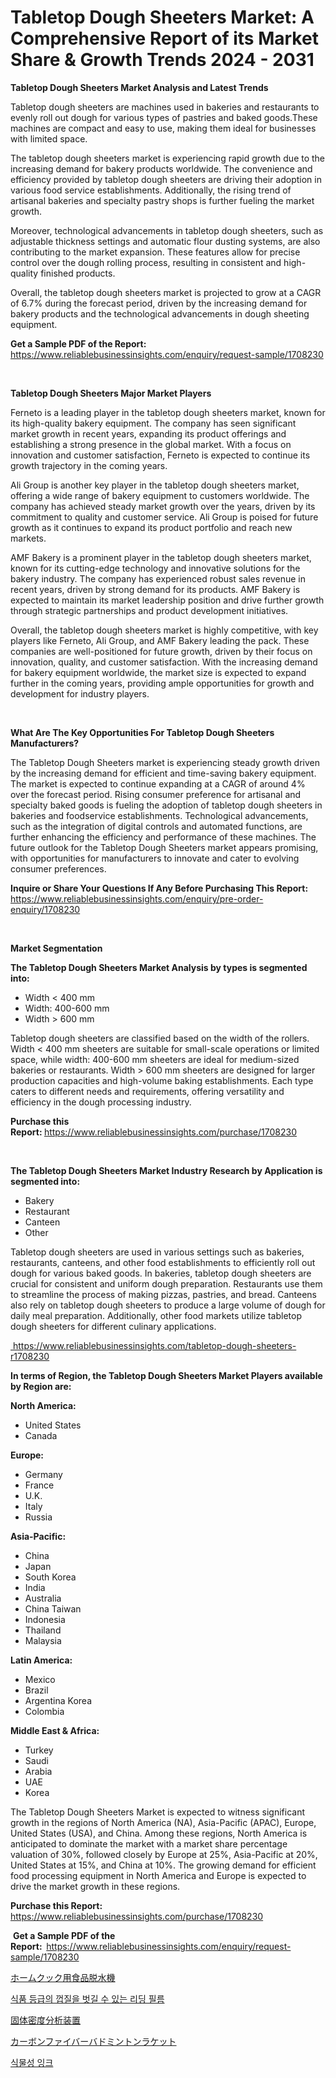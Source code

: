<p><h1>Tabletop Dough Sheeters Market: A Comprehensive Report of its Market Share & Growth Trends 2024 - 2031</h1></p><p><strong>Tabletop Dough Sheeters Market Analysis and Latest Trends</strong></p>
<p><p>Tabletop dough sheeters are machines used in bakeries and restaurants to evenly roll out dough for various types of pastries and baked goods.These machines are compact and easy to use, making them ideal for businesses with limited space.</p><p>The tabletop dough sheeters market is experiencing rapid growth due to the increasing demand for bakery products worldwide. The convenience and efficiency provided by tabletop dough sheeters are driving their adoption in various food service establishments. Additionally, the rising trend of artisanal bakeries and specialty pastry shops is further fueling the market growth.</p><p>Moreover, technological advancements in tabletop dough sheeters, such as adjustable thickness settings and automatic flour dusting systems, are also contributing to the market expansion. These features allow for precise control over the dough rolling process, resulting in consistent and high-quality finished products.</p><p>Overall, the tabletop dough sheeters market is projected to grow at a CAGR of 6.7% during the forecast period, driven by the increasing demand for bakery products and the technological advancements in dough sheeting equipment.</p></p>
<p><strong>Get a Sample PDF of the Report:&nbsp;</strong> <a href="https://www.reliablebusinessinsights.com/enquiry/request-sample/1708230">https://www.reliablebusinessinsights.com/enquiry/request-sample/1708230</a></p>
<p>&nbsp;</p>
<p><strong>Tabletop Dough Sheeters Major Market Players</strong></p>
<p><p>Ferneto is a leading player in the tabletop dough sheeters market, known for its high-quality bakery equipment. The company has seen significant market growth in recent years, expanding its product offerings and establishing a strong presence in the global market. With a focus on innovation and customer satisfaction, Ferneto is expected to continue its growth trajectory in the coming years.</p><p>Ali Group is another key player in the tabletop dough sheeters market, offering a wide range of bakery equipment to customers worldwide. The company has achieved steady market growth over the years, driven by its commitment to quality and customer service. Ali Group is poised for future growth as it continues to expand its product portfolio and reach new markets.</p><p>AMF Bakery is a prominent player in the tabletop dough sheeters market, known for its cutting-edge technology and innovative solutions for the bakery industry. The company has experienced robust sales revenue in recent years, driven by strong demand for its products. AMF Bakery is expected to maintain its market leadership position and drive further growth through strategic partnerships and product development initiatives.</p><p>Overall, the tabletop dough sheeters market is highly competitive, with key players like Ferneto, Ali Group, and AMF Bakery leading the pack. These companies are well-positioned for future growth, driven by their focus on innovation, quality, and customer satisfaction. With the increasing demand for bakery equipment worldwide, the market size is expected to expand further in the coming years, providing ample opportunities for growth and development for industry players.</p></p>
<p>&nbsp;</p>
<p><strong>What Are The Key Opportunities For Tabletop Dough Sheeters Manufacturers?</strong></p>
<p><p>The Tabletop Dough Sheeters market is experiencing steady growth driven by the increasing demand for efficient and time-saving bakery equipment. The market is expected to continue expanding at a CAGR of around 4% over the forecast period. Rising consumer preference for artisanal and specialty baked goods is fueling the adoption of tabletop dough sheeters in bakeries and foodservice establishments. Technological advancements, such as the integration of digital controls and automated functions, are further enhancing the efficiency and performance of these machines. The future outlook for the Tabletop Dough Sheeters market appears promising, with opportunities for manufacturers to innovate and cater to evolving consumer preferences.</p></p>
<p><strong>Inquire or Share Your Questions If Any Before Purchasing This Report:</strong> <a href="https://www.reliablebusinessinsights.com/enquiry/pre-order-enquiry/1708230">https://www.reliablebusinessinsights.com/enquiry/pre-order-enquiry/1708230</a></p>
<p>&nbsp;</p>
<p><strong>Market Segmentation</strong></p>
<p><strong>The Tabletop Dough Sheeters Market Analysis by types is segmented into:</strong></p>
<p><ul><li>Width < 400 mm</li><li>Width: 400-600 mm</li><li>Width > 600 mm</li></ul></p>
<p><p>Tabletop dough sheeters are classified based on the width of the rollers. Width < 400 mm sheeters are suitable for small-scale operations or limited space, while width: 400-600 mm sheeters are ideal for medium-sized bakeries or restaurants. Width > 600 mm sheeters are designed for larger production capacities and high-volume baking establishments. Each type caters to different needs and requirements, offering versatility and efficiency in the dough processing industry.</p></p>
<p><strong>Purchase this Report:&nbsp;</strong><a href="https://www.reliablebusinessinsights.com/purchase/1708230">https://www.reliablebusinessinsights.com/purchase/1708230</a></p>
<p>&nbsp;</p>
<p><strong>The Tabletop Dough Sheeters Market Industry Research by Application is segmented into:</strong></p>
<p><ul><li>Bakery</li><li>Restaurant</li><li>Canteen</li><li>Other</li></ul></p>
<p><p>Tabletop dough sheeters are used in various settings such as bakeries, restaurants, canteens, and other food establishments to efficiently roll out dough for various baked goods. In bakeries, tabletop dough sheeters are crucial for consistent and uniform dough preparation. Restaurants use them to streamline the process of making pizzas, pastries, and bread. Canteens also rely on tabletop dough sheeters to produce a large volume of dough for daily meal preparation. Additionally, other food markets utilize tabletop dough sheeters for different culinary applications.</p></p>
<p><a href="https://www.reliablebusinessinsights.com/tabletop-dough-sheeters-r1708230">&nbsp;https://www.reliablebusinessinsights.com/tabletop-dough-sheeters-r1708230</a></p>
<p><strong>In terms of Region, the Tabletop Dough Sheeters Market Players available by Region are:</strong></p>
<p>
    <p> <strong> North America: </strong>
        <ul>
            <li>United States</li>
            <li>Canada</li>
        </ul>
        </p> 
    <p> <strong> Europe: </strong>
        <ul>
            <li>Germany</li>
            <li>France</li>
            <li>U.K.</li>
            <li>Italy</li>
            <li>Russia</li>
        </ul>
        </p> 
    <p> <strong> Asia-Pacific: </strong>
        <ul>
            <li>China</li>
            <li>Japan</li>
            <li>South Korea</li>
            <li>India</li>
            <li>Australia</li>
            <li>China Taiwan</li>
            <li>Indonesia</li>
            <li>Thailand</li>
            <li>Malaysia</li>
        </ul>
        </p> 
    <p> <strong> Latin America: </strong>
        <ul>
            <li>Mexico</li>
            <li>Brazil</li>
            <li>Argentina Korea</li>
            <li>Colombia</li>
        </ul>
        </p> 
    <p> <strong> Middle East & Africa: </strong>
        <ul>
            <li>Turkey</li>
            <li>Saudi</li>
            <li>Arabia</li>
            <li>UAE</li>
            <li>Korea</li>
        </ul>
    </p>
    </p>
<p><p>The Tabletop Dough Sheeters Market is expected to witness significant growth in the regions of North America (NA), Asia-Pacific (APAC), Europe, United States (USA), and China. Among these regions, North America is anticipated to dominate the market with a market share percentage valuation of 30%, followed closely by Europe at 25%, Asia-Pacific at 20%, United States at 15%, and China at 10%. The growing demand for efficient food processing equipment in North America and Europe is expected to drive the market growth in these regions.</p></p>
<p><strong>Purchase this Report: </strong><a href="https://www.reliablebusinessinsights.com/purchase/1708230">https://www.reliablebusinessinsights.com/purchase/1708230</a></p>
<p>&nbsp;<strong>Get a Sample PDF of the Report:&nbsp;&nbsp;</strong><a href="https://www.reliablebusinessinsights.com/enquiry/request-sample/1708230">https://www.reliablebusinessinsights.com/enquiry/request-sample/1708230</a></p>
<p><strong></strong></p>
<p><p><a href="https://medium.com/@lawrencewatkins654/%E5%AE%B6%E5%BA%AD%E7%94%A8%E3%81%AE%E9%A3%9F%E5%93%81%E4%B9%BE%E7%87%A5%E6%A9%9F%E5%B8%82%E5%A0%B4%E3%81%AB%E9%96%A2%E3%81%99%E3%82%8B%E6%83%85%E5%A0%B1%E3%81%AF-%E5%B8%82%E5%A0%B4%E3%82%B7%E3%82%A7%E3%82%A2-%E5%B8%82%E5%A0%B4%E5%8B%95%E5%90%91-%E5%B8%82%E5%A0%B4%E6%88%90%E9%95%B7%E3%81%AB%E3%81%A4%E3%81%84%E3%81%A6%E6%8F%90%E4%BE%9B%E3%81%97%E3%81%A6%E3%81%84%E3%81%BE%E3%81%99-a3f382381611">ホームクック用食品脱水機</a></p><p><a href="https://medium.com/@jenniferstanley2022/%EC%8B%9D%ED%92%88%EC%9A%A9-%ED%94%BC%EC%96%B4%EB%A7%81-%ED%95%84%EB%A6%84-%EC%8B%9C%EC%9E%A5%EC%9D%84-%EB%B6%84%EC%84%9D%ED%95%98%EB%8B%A4-%EA%B8%80%EB%A1%9C%EB%B2%8C-%EC%82%B0%EC%97%85-%EC%A0%84%EB%A7%9D-%EB%B0%8F-%EC%98%88%EC%B8%A1-2024%EB%85%84%EB%B6%80%ED%84%B0-2031%EB%85%84%EA%B9%8C%EC%A7%80-32a9afa05ae7">식품 등급의 껍질을 벗길 수 있는 리딩 필름</a></p><p><a href="https://github.com/jkjreqjscoxx7/Market-Research-Report-List-2/blob/main/7708690103640.md">固体密度分析装置</a></p><p><a href="https://medium.com/@alfaro.etbn_52903/%E7%82%AD%E7%B4%A0%E7%B9%8A%E7%B6%AD%E3%83%90%E3%83%89%E3%83%9F%E3%83%B3%E3%83%88%E3%83%B3%E3%83%A9%E3%82%B1%E3%83%83%E3%83%88%E5%B8%82%E5%A0%B4-2031%E5%B9%B4%E3%81%BE%E3%81%A7%E3%81%AE%E3%83%88%E3%83%AC%E3%83%B3%E3%83%89-%E4%BA%88%E6%B8%AC-%E3%81%8A%E3%82%88%E3%81%B3%E7%AB%B6%E4%BA%89%E5%88%86%E6%9E%90-0f39e2dd1fa9">カーボンファイバーバドミントンラケット</a></p><p><a href="https://medium.com/@sybleferry/%EC%B1%84%EC%86%8C-%EA%B8%B0%EB%B0%98-%EC%9E%89%ED%81%AC-%EC%8B%9C%EC%9E%A5-2031%EB%85%84%EA%B9%8C%EC%A7%80%EC%9D%98-%ED%8A%B8%EB%A0%8C%EB%93%9C-%EC%98%88%EC%B8%A1-%EB%B0%8F-%EA%B2%BD%EC%9F%81-%EB%B6%84%EC%84%9D-3d738363a443">식물성 잉크</a></p></p>